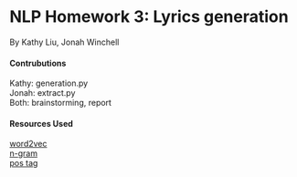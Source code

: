 # NLP Homework 3: Lyrics generation  
By Kathy Liu, Jonah Winchell  

#### Contrubutions
Kathy: generation.py  
Jonah: extract.py  
Both: brainstorming, report

#### Resources Used  
[word2vec](https://www.kaggle.com/pierremegret/gensim-word2vec-tutorial)  
[n-gram](https://www.kite.com/python/docs/nltk.lm)  
[pos tag](https://www.nltk.org/book/ch05.html)
